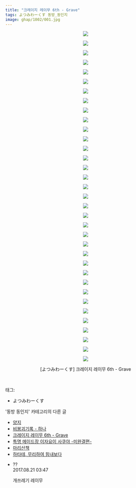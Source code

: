 ```yaml
---
title: "크레이지 레이무 6th - Grave"
tags: よつみわーくす 동방_동인지
image: ghap/1002/001.jpg
---
```

<div class="article">
<p style="text-align: center; clear: none; float: none;"><img src="{{ site.nasurl }}/ghap/1002/001.jpg"/></p>
<p style="text-align: center; clear: none; float: none;"><img src="{{ site.nasurl }}/ghap/1002/002.jpg"/></p>
<p style="text-align: center; clear: none; float: none;"><img src="{{ site.nasurl }}/ghap/1002/003.jpg"/></p>
<p style="text-align: center; clear: none; float: none;"><img src="{{ site.nasurl }}/ghap/1002/004.jpg"/></p>
<p style="text-align: center; clear: none; float: none;"><img src="{{ site.nasurl }}/ghap/1002/005.jpg"/></p>
<p style="text-align: center; clear: none; float: none;"><img src="{{ site.nasurl }}/ghap/1002/006.jpg"/></p>
<p style="text-align: center; clear: none; float: none;"><img src="{{ site.nasurl }}/ghap/1002/007.jpg"/></p>
<p style="text-align: center; clear: none; float: none;"><img src="{{ site.nasurl }}/ghap/1002/008.jpg"/></p>
<p style="text-align: center; clear: none; float: none;"><img src="{{ site.nasurl }}/ghap/1002/009.jpg"/></p>
<p style="text-align: center; clear: none; float: none;"><img src="{{ site.nasurl }}/ghap/1002/010.jpg"/></p>
<p style="text-align: center; clear: none; float: none;"><img src="{{ site.nasurl }}/ghap/1002/011.jpg"/></p>
<p style="text-align: center; clear: none; float: none;"><img src="{{ site.nasurl }}/ghap/1002/012.jpg"/></p>
<p style="text-align: center; clear: none; float: none;"><img src="{{ site.nasurl }}/ghap/1002/013.jpg"/></p>
<p style="text-align: center; clear: none; float: none;"><img src="{{ site.nasurl }}/ghap/1002/014.jpg"/></p>
<p style="text-align: center; clear: none; float: none;"><img src="{{ site.nasurl }}/ghap/1002/015.jpg"/></p>
<p style="text-align: center; clear: none; float: none;"><img src="{{ site.nasurl }}/ghap/1002/016.jpg"/></p>
<p style="text-align: center; clear: none; float: none;"><img src="{{ site.nasurl }}/ghap/1002/017.jpg"/></p>
<p style="text-align: center; clear: none; float: none;"><img src="{{ site.nasurl }}/ghap/1002/018.jpg"/></p>
<p style="text-align: center; clear: none; float: none;"><img src="{{ site.nasurl }}/ghap/1002/019.jpg"/></p>
<p style="text-align: center; clear: none; float: none;"><img src="{{ site.nasurl }}/ghap/1002/020.jpg"/></p>
<p style="text-align: center; clear: none; float: none;"><img src="{{ site.nasurl }}/ghap/1002/021.jpg"/></p>
<p style="text-align: center; clear: none; float: none;"><img src="{{ site.nasurl }}/ghap/1002/022.jpg"/></p>
<p style="text-align: center; clear: none; float: none;"><img src="{{ site.nasurl }}/ghap/1002/023.jpg"/></p>
<p style="text-align: center; clear: none; float: none;"><img src="{{ site.nasurl }}/ghap/1002/024.jpg"/></p>
<p style="text-align: center; clear: none; float: none;"><img src="{{ site.nasurl }}/ghap/1002/025.jpg"/></p>
<p style="text-align: center; clear: none; float: none;"><img src="{{ site.nasurl }}/ghap/1002/026.jpg"/></p>
<p style="text-align: center; clear: none; float: none;"><img src="{{ site.nasurl }}/ghap/1002/027.jpg"/></p>
<p style="text-align: center; clear: none; float: none;"><img src="{{ site.nasurl }}/ghap/1002/028.jpg"/></p>
<p style="text-align: center; clear: none; float: none;"><img src="{{ site.nasurl }}/ghap/1002/029.jpg"/></p>
<p style="text-align: center; clear: none; float: none;"><img src="{{ site.nasurl }}/ghap/1002/030.jpg"/></p>
<p style="text-align: center; clear: none; float: none;"><img src="{{ site.nasurl }}/ghap/1002/031.jpg"/></p>
<p style="text-align: center; clear: none; float: none;"><img src="{{ site.nasurl }}/ghap/1002/032.jpg"/></p>
<p style="text-align: center; clear: none; float: none;"><img src="{{ site.nasurl }}/ghap/1002/033.jpg"/></p>
<p style="text-align: center; clear: none; float: none;"><img src="{{ site.nasurl }}/ghap/1002/034.jpg"/></p>
<p style="text-align: center; clear: none; float: none;"><img src="{{ site.nasurl }}/ghap/1002/035.jpg"/></p>
<p style="text-align: center; clear: none; float: none;">[よつみわーくす] 크레이지 레이무 6th - Grave</p>
<p><br/></p>
</div><div class="tagTrail">
<p>태그: </p>
<ul>
<li>よつみわーくす</li>
</ul>
</div><div class="another">
<p>'동방 동인지' 카테고리의 다른 글</p>
<ul>
<li><a href="/2016-07-22-ghap_1004">양지</a></li>
<li><a href="/2016-07-22-ghap_1003">비봉괴기록 - 하나</a></li>
<li><a href="/2016-07-21-ghap_1002">크레이지 레이무 6th - Grave</a></li>
<li><a href="/2016-07-21-ghap_1001">특명 메이드장 이자요이 사쿠야 -미완결편-</a></li>
<li><a href="/2016-07-21-ghap_1000">마리산책</a></li>
<li><a href="/2016-07-21-ghap_999">하타테, 무리하여 힘내보다</a></li>
</ul>
</div><div class="cb_module cb_fluid">
<div class="cb_wrt cb_profile">
<div class="comment">
<ul>
<li class="cb_thumb_off" id="comment15064586">
<div class="cb_comment_area">
<div class="cb_info_area">
<div class="cb_section">
<span class="cb_nick_name">??</span>
</div>
<div class="cb_section">
<span class="cb_date">2017.08.21 03:47 </span>
</div>
</div>
<div class="cb_dsc_comment">
<p class="cb_dsc">
											개쓰레기 레이무
										</p>
</div>
</div></li>
</ul>
</div>
</div><!-- commentList close -->
</div>
<br/>
<p id="refer"></p>
<br/>
